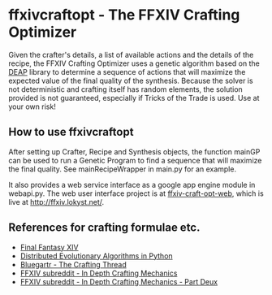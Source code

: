 # ffxivcraftopt - The FFXIV Crafting Optimizer

Given the crafter's details, a list of available actions and the details of the recipe, the FFXIV Crafting Optimizer uses a genetic algorithm based on the [DEAP](https://code.google.com/p/deap/) library to determine a sequence of actions that will maximize the expected value of the final quality of the synthesis. Because the solver is not deterministic and crafting itself has random elements, the solution provided is not guaranteed, especially if Tricks of the Trade is used. Use at your own risk!

## How to use ffxivcraftopt

After setting up Crafter, Recipe and Synthesis objects, the function mainGP can be used to run a Genetic Program to find a sequence that will maximize the final quality. See mainRecipeWrapper in main.py for an example.

It also provides a web service interface as a google app engine module in webapi.py. The web user interface project is at [ffxiv-craft-opt-web](https://github.com/doxxx/ffxiv-craft-opt-web), which is live at http://ffxiv.lokyst.net/.

## References for crafting formulae etc.

* [Final Fantasy XIV](http://na.finalfantasyxiv.com/)
* [Distributed Evolutionary Algorithms in Python](https://code.google.com/p/deap/)
* [Bluegartr - The Crafting Thread](http://www.bluegartr.com/threads/117684-The-crafting-thread.)
* [FFXIV subreddit - In Depth Crafting Mechanics](http://www.reddit.com/r/ffxiv/comments/1moje4/indepth_crafting_mechanics/)
* [FFXIV subreddit - In Depth Crafting Mechanics - Part Deux](http://www.reddit.com/r/ffxiv/comments/1n7tlf/indepth_crafting_mechanics_part_deux/)
